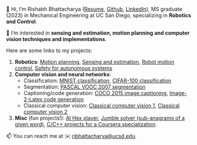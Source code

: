 👋 Hi, I’m Rishabh Bhattacharya ([Resume](https://drive.google.com/file/d/17coU4XOoOp7kJZYIZMiubLYN5WtAhEYb/view?usp=share_link), [Github](https://github.com/ribhattacharya), [LinkedIn](https://www.linkedin.com/in/rishabhbhattacharya/)), MS graduate (2023) in Mechanical Engineering at UC San Diego, specializing in **Robotics and Control**.

👀 I’m interested in **sensing and estimation, motion planning and computer vision techniques and implementations**.

Here are some links to my projects:
1. **Robotics**: [Motion planning](https://github.com/ribhattacharya/Planning-and-Learning-in-Robotics.git), [Sensing and estimation](https://github.com/ribhattacharya/Robot-Sensing-and-Estimation.git), [Robot motion control](https://github.com/ribhattacharya/Robot-Motion-Control.git), [Safety for autonomous systems](https://drive.google.com/file/d/13lSI8_saE8ZWE2-cRwZcVWEZGEYYC6qd/view?usp=share_link)
2. **Computer vision and neural networks**: 
    - Classification: [MNIST classification](https://github.com/ribhattacharya/MNIST-classification.git), [CIFAR-100 classification](https://github.com/ribhattacharya/CIFAR-100-classification.git)
    - Segmentation: [PASCAL VOOC 2007 segmentation](https://github.com/ribhattacharya/voc_semantic_segmenation.git)
    - Captioning/code generation: [COCO 2015 image captioning](https://github.com/ribhattacharya/image-captioning.git), [Image-2-Latex code generation](https://github.com/ribhattacharya/image-to-latex.git)
    - Classical computer vision: [Classical computer vision 1](https://github.com/ribhattacharya/Computer-Vision-1.git), [Classical computer vision 2](https://github.com/ribhattacharya/Computer-Vision-2.git)
3. **Misc** (fun projects!): [AI Hex player](https://github.com/ribhattacharya/hex-player.git), [Jumble solver (sub-anagrams of a given word)](https://github.com/ribhattacharya/Jumble-Solver.git), [C/C++ projects for a Coursera specialization](https://github.com/ribhattacharya/c-cpp-projects.git).

📫 You can reach me at ✉️ [ribhattacharya@ucsd.edu](mailto:ribhattacharya@ucsd.edu).
